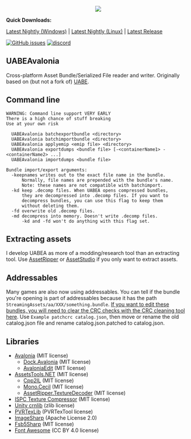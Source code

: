 <p align="center"><img src="UABEAvalonia/Assets/logo.png" /></p>

**Quick Downloads:**

[Latest Nightly (Windows)](https://nightly.link/nesrak1/UABEA/workflows/dotnet-desktop/master/uabea-windows.zip) | [Latest Nightly (Linux)](https://nightly.link/nesrak1/UABEA/workflows/dotnet-ubuntu/master/uabea-ubuntu.zip) | [Latest Release](https://github.com/nesrak1/UABEA/releases)

[![GitHub issues](https://img.shields.io/github/issues/nesrak1/UABEA?logo=GitHub&style=flat-square)](https://github.com/nesrak1/UABEA/issues) [![discord](https://img.shields.io/discord/862035581491478558?label=discord&logo=discord&logoColor=FFFFFF&style=flat-square)](https://discord.gg/hd9VdswwZs)

## UABEAvalonia

Cross-platform Asset Bundle/Serialized File reader and writer. Originally based on (but not a fork of) [UABE](https://github.com/SeriousCache/UABE).

## Command line

```
WARNING: Command line support VERY EARLY
There is a high chance of stuff breaking
Use at your own risk

  UABEAvalonia batchexportbundle <directory>
  UABEAvalonia batchimportbundle <directory>
  UABEAvalonia applyemip <emip file> <directory>
  UABEAvalonia exportdumps <bundle file> [-<containerName1> -<containerName2> ...]
  UABEAvalonia importdumps <bundle file>

Bundle import/export arguments:
  -keepnames writes out to the exact file name in the bundle.
      Normally, file names are prepended with the bundle's name.
      Note: these names are not compatible with batchimport.
  -kd keep .decomp files. When UABEA opens compressed bundles,
      they are decompressed into .decomp files. If you want to
      decompress bundles, you can use this flag to keep them
      without deleting them.
  -fd overwrite old .decomp files.
  -md decompress into memory. Doesn't write .decomp files.
      -kd and -fd won't do anything with this flag set.
```


## Extracting assets

I develop UABEA as more of a modding/research tool than an extracting tool. Use [AssetRipper](https://github.com/AssetRipper/AssetRipper) or [AssetStudio](https://github.com/Perfare/AssetStudio/) if you only want to extract assets.

## Addressables

Many games are also now using addressables. You can tell if the bundle you're opening is part of addressables because it has the path `StreamingAssets/aa/XXX/something.bundle`. [If you want to edit these bundles, you will need to clear the CRC checks with the CRC cleaning tool here](https://github.com/nesrak1/AddressablesTools/releases). Use `Example patchcrc catalog.json`, then move or rename the old catalog.json file and rename catalog.json.patched to catalog.json.

## Libraries

- [Avalonia](https://github.com/AvaloniaUI/Avalonia) (MIT license)
  - [Dock.Avalonia](https://github.com/wieslawsoltes/Dock) (MIT license)
  - [AvaloniaEdit](https://github.com/AvaloniaUI/AvaloniaEdit) (MIT license)
- [AssetsTools.NET](https://github.com/nesrak1/AssetsTools.NET/tree/upd21-with-inst) (MIT license)
  - [Cpp2IL](https://github.com/SamboyCoding/Cpp2IL) (MIT license)
  - [Mono.Cecil](https://github.com/jbevain/cecil) (MIT license)
  - [AssetRipper.TextureDecoder](https://github.com/AssetRipper/TextureDecoder) (MIT license)
- [ISPC Texture Compressor](https://github.com/GameTechDev/ISPCTextureCompressor) (MIT license)
- [Unity crnlib](https://github.com/Unity-Technologies/crunch/tree/unity) (zlib license)
- [PVRTexLib](https://developer.imaginationtech.com/pvrtextool) (PVRTexTool license)
- [ImageSharp](https://github.com/SixLabors/ImageSharp) (Apache License 2.0)
- [Fsb5Sharp](https://github.com/SamboyCoding/Fmod5Sharp) (MIT license)
- [Font Awesome](https://fontawesome.com) (CC BY 4.0 license)
